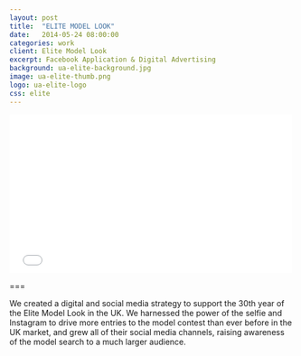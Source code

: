 ```yaml
---
layout: post
title:  "ELITE MODEL LOOK"
date:   2014-05-24 08:00:00
categories: work
client: Elite Model Look
excerpt: Facebook Application & Digital Advertising
background: ua-elite-background.jpg
image: ua-elite-thumb.png
logo: ua-elite-logo
css: elite
---
```


<div class="flex-video vimeo" >
	<iframe src="//player.vimeo.com/video/97216609?title=0&amp;byline=0&amp;portrait=0&amp;color=ed3f4c" width="500" height="281" frameborder="0" webkitallowfullscreen mozallowfullscreen allowfullscreen></iframe>
</div>

===

We created a digital and social media strategy to support the 30th year of the Elite Model Look in the UK. We harnessed the power of the selfie and Instagram to drive more entries to the model contest than ever before in the UK market, and grew all of their social media channels, raising awareness of the model search to a much larger audience.